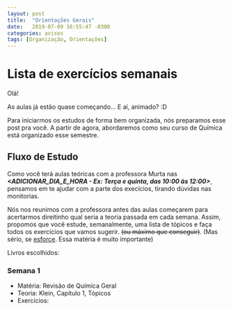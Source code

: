 ```yaml
---
layout: post
title:  "Orientações Gerais"
date:   2019-07-09 16:55:47 -0300
categories: avisos
tags: [Organização, Orientações]
---
```


# Lista de exercícios semanais


Olá!

As aulas já estão quase começando... E aí, animado?   :D<br>

Para iniciarmos os estudos de forma bem organizada, nós preparamos esse post pra você. A partir de agora, abordaremos como seu curso de Química está organizado esse semestre.

## Fluxo de Estudo

Como você terá aulas teóricas com a professora Murta nas  ***<ADICIONAR_DIA_E_HORA - Ex: Terça e quinta, das 10:00 às 12:00>***, pensamos em te ajudar com a parte dos execícios, tirando dúvidas nas monitorias.<br>

Nós nos reunimos com a professora antes das aulas começarem para acertarmos direitinho qual seria a teoria passada em cada semana. Assim, propomos que você estude, semanalmente, uma lista de tópicos e faça todos os exercícios que vamos sugerir. ~~(ou máximo que conseguir)~~. (Mas sério, se [esforce](/img/orientacoes_gerais/you_can_do_it.gif). Essa matéria é muito importante)<br>




Livros escolhidos:



### Semana 1

 - Matéria:          Revisão de Química Geral
 - Teoria:          Klein, Capítulo 1, Tópicos
 - Exercícios:
